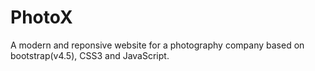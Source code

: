 # PhotoX
A modern and reponsive website for a photography company based on bootstrap(v4.5), CSS3 and JavaScript.
